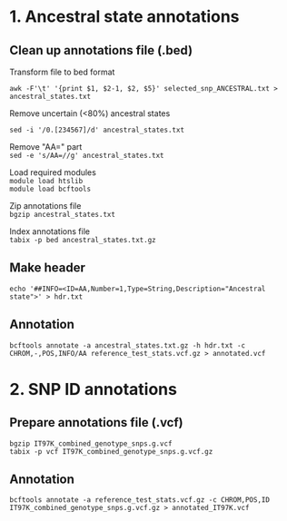 # 1. Ancestral state annotations      
       
## Clean up annotations file (.bed)       
       
Transform file to bed format

`awk -F'\t' '{print $1, $2-1, $2, $5}' selected_snp_ANCESTRAL.txt > ancestral_states.txt`        

Remove uncertain (<80%) ancestral states    
     
`sed -i '/0.[234567]/d' ancestral_states.txt`            
                
Remove "AA=" part                
`sed -e 's/AA=//g' ancestral_states.txt`     
             
Load required modules         
`module load htslib`    
`module load bcftools`
    
Zip annotations file        
`bgzip ancestral_states.txt`
       
Index annotations file      
`tabix -p bed ancestral_states.txt.gz`   

    
## Make header    
        
`echo '##INFO=<ID=AA,Number=1,Type=String,Description="Ancestral state">' > hdr.txt`     

    
## Annotation   
      
`bcftools annotate -a ancestral_states.txt.gz -h hdr.txt -c CHROM,-,POS,INFO/AA reference_test_stats.vcf.gz > annotated.vcf` 


                    
# 2. SNP ID annotations   
       
## Prepare annotations file (.vcf)      
           
`bgzip IT97K_combined_genotype_snps.g.vcf`      
`tabix -p vcf IT97K_combined_genotype_snps.g.vcf.gz`            

      
## Annotation   
      
`bcftools annotate -a reference_test_stats.vcf.gz -c CHROM,POS,ID IT97K_combined_genotype_snps.g.vcf.gz > annotated_IT97K.vcf` 
